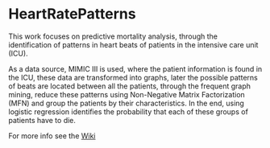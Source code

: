 # HeartRatePatterns
This work focuses on predictive mortality analysis, through the identification of patterns in heart beats of patients in the intensive care unit (ICU).

As a data source, MIMIC III is used, where the patient information is found in the ICU, these data are transformed into graphs, later the possible patterns of beats are located between all the patients, through the frequent graph mining, reduce these patterns using Non-Negative Matrix Factorization (MFN) and group the patients by their characteristics. In the end, using logistic regression identifies the probability that each of these groups of patients have to die. 

For more info see the [Wiki](https://github.com/davidgutierrez/HeartRatePatterns/wiki)
